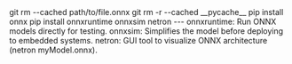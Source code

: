 <GIT>
    git rm --cached path/to/file.onnx
    git rm -r --cached __pycache__
</>

<To tested onnx model>
    pip install onnx
    pip install onnxruntime onnxsim netron
    ---
    onnxruntime:    Run ONNX models directly for testing.
    onnxsim:        Simplifies the model before deploying to embedded systems.
    netron:         GUI tool to visualize ONNX architecture (netron myModel.onnx). 
</>


